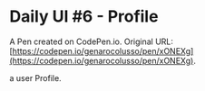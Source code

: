# Daily UI #6 - Profile

A Pen created on CodePen.io. Original URL: [https://codepen.io/genarocolusso/pen/xONEXg](https://codepen.io/genarocolusso/pen/xONEXg).

 a user Profile.
